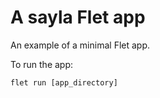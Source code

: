 # A sayla Flet app

An example of a minimal Flet app.

To run the app:

```
flet run [app_directory]
```